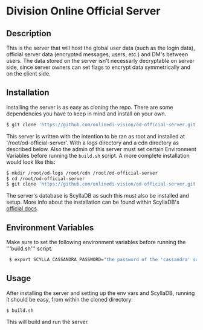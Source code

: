 # Division Online Official Server
## Description
This is the server that will host the global user data (such as the login data), official server data (encrypted messages, users, etc.) and DM's between users. The data stored on the server isn't necessarly decryptable on server side, since server owners can set flags to encrypt data symmetrically and on the client side.
## Installation
Installing the server is as easy as cloning the repo. There are some dependencies you have to keep in mind and install on your own.
```sh
$ git clone 'https://github.com/onlinedi-vision/od-official-server.git'
```
This server is written with the intention to be ran as root and installed at '/root/od-official-server'. With a logs directory and a cdn directory as described below.
Also the admin of this server must set certain Environment Variables before running the ```build.sh``` script.
A more complete installation would look like this:
```sh
$ mkdir /root/od-logs /root/cdn /root/od-official-server
$ cd /root/od-official-server
$ git clone 'https://github.com/onlinedi-vision/od-official-server.git'
```
The server's database is ScyllaDB as such this must also be installed and setup. More info about the installation can be found within ScyllaDB's [official docs](https://opensource.docs.scylladb.com/stable/getting-started/install-scylla/index.html).
## Environment Variables
Make sure to set the following environment variables before running the '''build.sh''' script.
```sh
 $ export SCYLLA_CASSANDRA_PASSWORD="the password of the 'cassandra' superuser of the scylladb instance"
```
## Usage
After installing the server and setting up the env vars and ScyllaDB, running it should be easy, from within the cloned directory:
```
$ build.sh
```
This will build and run the server.


